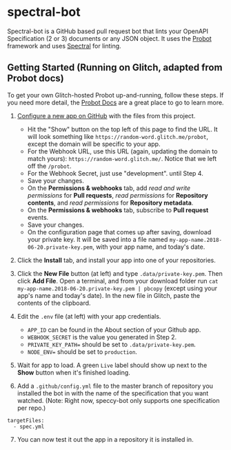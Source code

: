 # spectral-bot

Spectral-bot is a GitHub based pull request bot that lints your OpenAPI Specification (2 or 3) documents or any JSON object. It uses the [Probot](https://github.com/probot/probot) framework and uses [Spectral](https://github.com/stoplightio/spectral) for linting. 

## Getting Started (Running on Glitch, adapted from Probot docs) 

To get your own Glitch-hosted Probot up-and-running, follow these steps. If you need more detail, the [Probot Docs](https://probot.github.io/docs/development/#configuring-a-github-app) are a great place to go to learn more.

1. [Configure a new app on GitHub](https://github.com/settings/apps/new) with the files from this project.
    - Hit the "Show" button on the top left of this page to find the URL. It will look something like `https://random-word.glitch.me/probot`, except the domain will be specific to your app.
    - For the Webhook URL, use this URL (again, updating the domain to match yours): `https://random-word.glitch.me/`. Notice that we left off the `/probot`.
    - For the Webhook Secret, just use "development".
    until Step 4.
    - Save your changes.
    - On the **Permissions & webhooks** tab, add *read and write permissions* for **Pull requests**, *read permissions* for **Repository contents**, and *read permissions* for **Repository metadata**.
    - On the **Permissions & webhooks** tab, subscribe to **Pull request** events.
    - Save your changes.
    - On the configuration page that comes up after saving, download your private key. It will be saved into a file named `my-app-name.2018-06-20.private-key.pem`, with your app name, and today's date.

2. Click the **Install** tab, and install your app into one of your repositories.

3. Click the **New File** button (at left) and type `.data/private-key.pem`. Then click **Add File**. Open a terminal, and from your download folder run `cat my-app-name.2018-06-20.private-key.pem | pbcopy` (except using your app's name and today's date). In the new file in Glitch, paste the contents of the clipboard.

4. Edit the `.env` file (at left) with your app credentials. 
    - `APP_ID` can be found in the About section of your Github app.
    - `WEBHOOK_SECRET` is the value you generated in Step 2.
    - `PRIVATE_KEY_PATH=` should be set to `.data/private-key.pem`. 
    - `NODE_ENV=` should be set to `production`. 

5. Wait for app to load. A green `Live` label should show up next to the **Show** button when it's finished loading.

6. Add a `.github/config.yml` file to the master branch of repository you installed the bot in with the name of the specification that you want watched. (Note: Right now, speccy-bot only supports one specification per repo.) 

```
targetFiles:
  - spec.yml
```  

7. You can now test it out the app in a repository it is installed in. 